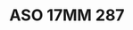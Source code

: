---
title: ASO 17MM 287
date: 
draft: false

# descripcion
description : Anillo de plata 925.

materials: Plata 1002

color: 

dimensions: 17mm diámetro

code: 05-23-1676

type: "Anillos"

categories: []

price: $9.840,00

price_eftvo: $8.360,00

# Images
# first image will be shown in the product page
images:
  # - image: "images/path_to_image"
  # La ubicacion de las imagenes es imagenes/Anillos/Anillos.Solo Plata/05-23-1676-aso-17mm-287
  - image: "./images/anillos/solo_plata/05-23-1676-aso-17mm-287.jpg"
---